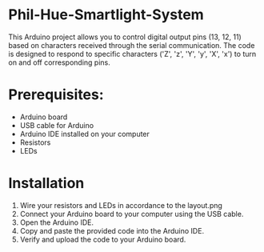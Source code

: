 # Phil-Hue-Smartlight-System
This Arduino project allows you to control digital output pins (13, 12, 11) based on characters received through the serial communication. The code is designed to respond to specific characters ('Z', 'z', 'Y', 'y', 'X', 'x') to turn on and off corresponding pins.

# Prerequisites:
- Arduino board
- USB cable for Arduino
- Arduino IDE installed on your computer
- Resistors
- LEDs

# Installation
1. Wire your resistors and LEDs in accordance to the layout.png
2. Connect your Arduino board to your computer using the USB cable.
3. Open the Arduino IDE.
4. Copy and paste the provided code into the Arduino IDE.
5. Verify and upload the code to your Arduino board.





